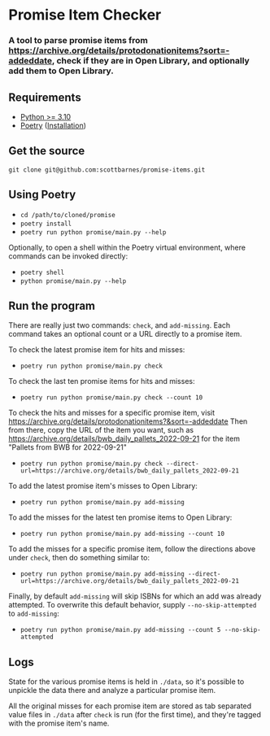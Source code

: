 # Promise Item Checker
### A tool to parse promise items from https://archive.org/details/protodonationitems?sort=-addeddate, check if they are in Open Library, and optionally add them to Open Library.

## Requirements
- [Python >= 3.10](https://www.python.org/downloads/release/python-3100/)
- [Poetry](https://github.com/python-poetry/poetry) ([Installation](https://github.com/python-poetry/poetry#installation))

## Get the source
`git clone git@github.com:scottbarnes/promise-items.git`

## Using Poetry
- `cd /path/to/cloned/promise`
- `poetry install`
- `poetry run python promise/main.py --help`


Optionally, to open a shell within the Poetry virtual environment, where commands can be
invoked directly:
- `poetry shell`
- `python promise/main.py --help`

## Run the program
There are really just two commands: `check`, and `add-missing`.
Each command takes an optional count or a URL directly to a promise item.

To check the latest promise item for hits and misses:
- `poetry run python promise/main.py check`

To check the last ten promise items for hits and misses:
- `poetry run python promise/main.py check --count 10`

To check the hits and misses for a specific promise item, visit https://archive.org/details/protodonationitems?&sort=-addeddate
Then from there, copy the URL of the item you want, such as https://archive.org/details/bwb_daily_pallets_2022-09-21 for the item "Pallets from BWB for 2022-09-21"
- `poetry run python promise/main.py check --direct-url=https://archive.org/details/bwb_daily_pallets_2022-09-21`

To add the latest promise item's misses to Open Library:
- `poetry run python promise/main.py add-missing`

To add the misses for the latest ten promise items to Open Library:
- `poetry run python promise/main.py add-missing --count 10`

To add the misses for a specific promise item, follow the directions above under
`check`, then do something similar to:
- `poetry run python promise/main.py add-missing --direct-url=https://archive.org/details/bwb_daily_pallets_2022-09-21`

Finally, by default `add-missing` will skip ISBNs for which an add was already attempted.
To overwrite this default behavior, supply `--no-skip-attempted` to `add-missing`:
- `poetry run python promise/main.py add-missing --count 5 --no-skip-attempted`


## Logs
State for the various promise items is held in `./data`, so it's possible to unpickle
the data there and analyze a particular promise item.

All the original misses for each promise item are stored as tab separated value files
in `./data` after `check` is run (for the first time), and they're tagged with
the promise item's name.
